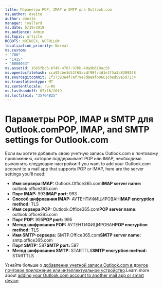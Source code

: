 ```yaml
---
title: Параметры POP, IMAP и SMTP для Outlook.com
ms.author: daeite
author: daeite
manager: joallard
ms.date: 6/19/2019
ms.audience: Admin
ms.topic: article
ROBOTS: NOINDEX, NOFOLLOW
localization_priority: Normal
ms.custom:
- "780"
- "1415"
- "8000043"
ms.assetid: 16b5fbc6-6f45-4707-97bb-49a9b610ac56
ms.openlocfilehash: cca92cbe1d52f65acdf99fc4d1e2f5a3a8309248
ms.sourcegitcommit: 1f37393e4f7af79e7d8e9fb0661cbed59a5d7134
ms.translationtype: MT
ms.contentlocale: ru-RU
ms.lasthandoff: 07/16/2019
ms.locfileid: "35704825"
---
```

# <a name="pop-imap-and-smtp-settings-for-outlookcom"></a><span data-ttu-id="098c0-102">Параметры POP, IMAP и SMTP для Outlook.com</span><span class="sxs-lookup"><span data-stu-id="098c0-102">POP, IMAP, and SMTP settings for Outlook.com</span></span>

<span data-ttu-id="098c0-103">Если вы хотите добавить свою учетную запись Outlook.com к почтовому приложению, которое поддерживает POP или IMAP, необходимо выполнить следующие настройки:</span><span class="sxs-lookup"><span data-stu-id="098c0-103">If you want to add your Outlook.com account to a mail app that supports POP or IMAP, here are the server settings you'll need:</span></span>
  
- <span data-ttu-id="098c0-104">**Имя сервера IMAP:** Outlook.Office365.com</span><span class="sxs-lookup"><span data-stu-id="098c0-104">**IMAP server name:** outlook.office365.com</span></span>
- <span data-ttu-id="098c0-105">**Порт IMAP:** 993</span><span class="sxs-lookup"><span data-stu-id="098c0-105">**IMAP port:** 993</span></span>
- <span data-ttu-id="098c0-106">**Способ шифрования IMAP:** АУТЕНТИФИЦИРОВАН</span><span class="sxs-lookup"><span data-stu-id="098c0-106">**IMAP encryption method:** TLS</span></span>
- <span data-ttu-id="098c0-107">**Имя сервера POP:** Outlook.Office365.com</span><span class="sxs-lookup"><span data-stu-id="098c0-107">**POP server name:** outlook.office365.com</span></span>  
- <span data-ttu-id="098c0-108">**Порт POP:** 995</span><span class="sxs-lookup"><span data-stu-id="098c0-108">**POP port:** 995</span></span>  
- <span data-ttu-id="098c0-109">**Метод шифрования POP:** АУТЕНТИФИЦИРОВАН</span><span class="sxs-lookup"><span data-stu-id="098c0-109">**POP encryption method:** TLS</span></span>  
- <span data-ttu-id="098c0-110">**Имя SMTP-сервера:** SMTP.Office365.com</span><span class="sxs-lookup"><span data-stu-id="098c0-110">**SMTP server name:** smtp.office365.com</span></span>
- <span data-ttu-id="098c0-111">**Порт SMTP:** 587</span><span class="sxs-lookup"><span data-stu-id="098c0-111">**SMTP port:** 587</span></span>
- <span data-ttu-id="098c0-112">**Метод шифрования SMTP:** STARTTLS</span><span class="sxs-lookup"><span data-stu-id="098c0-112">**SMTP encryption method:** STARTTLS</span></span>

<span data-ttu-id="098c0-113">Узнайте больше о [добавлении учетной записи Outlook.com в другое почтовое приложение или интеллектуальное устройство](https://support.office.com/article/73f3b178-0009-41ae-aab1-87b80fa94970?wt.mc_id=Office_Outlook_com_Alchemy).</span><span class="sxs-lookup"><span data-stu-id="098c0-113">Learn more about [adding your Outlook.com account to another mail app or smart device](https://support.office.com/article/73f3b178-0009-41ae-aab1-87b80fa94970?wt.mc_id=Office_Outlook_com_Alchemy).</span></span>